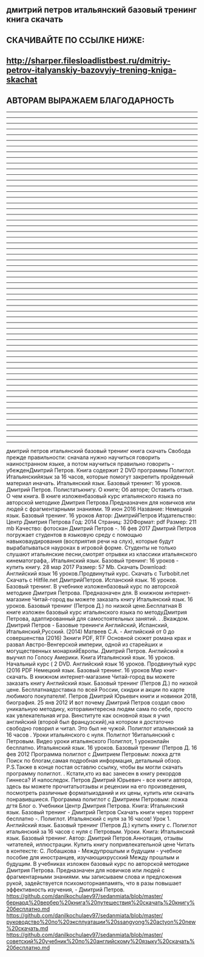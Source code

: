 дмитрий петров итальянский базовый тренинг книга скачать
--------------------------------------------------
СКАЧИВАЙТЕ ПО ССЫЛКЕ НИЖЕ:
--------------------------------------------------
http://sharper.filesloadlistbest.ru/dmitriy-petrov-italyanskiy-bazovyiy-trening-kniga-skachat
--------------------------------------------------
АВТОРАМ ВЫРАЖАЕМ БЛАГОДАРНОСТЬ
--------------------------------------------------
--------------------------------------------------
--------------------------------------------------
--------------------------------------------------
--------------------------------------------------
--------------------------------------------------
--------------------------------------------------
--------------------------------------------------
--------------------------------------------------
--------------------------------------------------
--------------------------------------------------
--------------------------------------------------
--------------------------------------------------
--------------------------------------------------
--------------------------------------------------
--------------------------------------------------
--------------------------------------------------
--------------------------------------------------
--------------------------------------------------
--------------------------------------------------
--------------------------------------------------
--------------------------------------------------
--------------------------------------------------
--------------------------------------------------
--------------------------------------------------
--------------------------------------------------
--------------------------------------------------
--------------------------------------------------
--------------------------------------------------
--------------------------------------------------
--------------------------------------------------
--------------------------------------------------
--------------------------------------------------
--------------------------------------------------
--------------------------------------------------
--------------------------------------------------
--------------------------------------------------
--------------------------------------------------
--------------------------------------------------
--------------------------------------------------
--------------------------------------------------
--------------------------------------------------
--------------------------------------------------
--------------------------------------------------
--------------------------------------------------
--------------------------------------------------
--------------------------------------------------
--------------------------------------------------
--------------------------------------------------
--------------------------------------------------
--------------------------------------------------
--------------------------------------------------
--------------------------------------------------
--------------------------------------------------
--------------------------------------------------
--------------------------------------------------
--------------------------------------------------
--------------------------------------------------
--------------------------------------------------
--------------------------------------------------
дмитрий петров итальянский базовый тренинг книга скачать Свобода прежде правильности: сначала нужно научиться говорить наиностранном языке, а потом  научиться правильно говорить - убежденДмитрий Петров. Книга содержит 2 DVD программы Полиглот. Итальянскийязык за 16 часов, которые помогут закрепить пройденный материал иначать. Итальянский язык. Базовый тренинг: 16 уроков. Дмитрий Петров. Полистатькнигу. О книге; Об авторе; Оставить отзыв. О чем книга. В книге изложенбазовый курс итальянского языка по авторской методике Дмитрия Петрова.Предназначен для новичков или людей с фрагментарными знаниями. 19 июн 2016  Название: Немецкий язык. Базовый тренинг. 16 уроков Автор: ДмитрийПетров Издательство: Центр Дмитрия Петрова Год: 2014 Страниц: 320Формат: pdf Размер: 211 mb Качество: фотоскан Дмитрий Петров -. 16 фев 2017  Дмитрий Петров погружает студентов в языковую среду с помощью навыковаудирования (восприятия речи на слух), которые будут вырабатываться науроках в игровой форме. Студенты не только слушают итальянские песни,смотрят отрывки из классики итальянского кинематографа,. Итальянский язык. Базовый тренинг: 16 уроков - купить книгу. 28 мар 2017  Размер: 57 Mb. Скачать  Download: Английский язык 16 уроков.Продвинутый курс. Скачать с Turbobit.net  Скачать с Hitfile.net  ДмитрийПетров. Испанский язык. 16 уроков. Базовый тренинг. В учебнике изложенбазовый курс по авторской методике Дмитрия Петрова. Предназначен для. В книжном интернет-магазине Читай-город вы можете заказать книгу Итальянский язык. 16 уроков. Базовый тренинг (Петров Д.) по низкой цене.Бесплатная  В книге изложен базовый курс итальянского языка по методуДмитрия Петрова, адаптированный для самостоятельных занятий. . .Вкаждом. Дмитрий Петров - Базовые тренинги Английский, Испанский, Итальянский,Русский. (2014)  Матвеев С.А. - Английский от 0 до совершенства (2016) 3книги PDF, RTF  Основной сюжет романа  крах и развал Австро-Венгерской империи, одной из старейших и могущественных монархийЕвропы. Дмитрий Петров. Английский я выучил по Голосу Америки. Книга Итальянский язык. 16 уроков. Начальный курс ( 2 DVD. Английский язык 16 уроков. Продвинутый курс (2016  PDF
Немецкий язык. Базовый тренинг. 16 уроков  Мир книг-скачать. В книжном интернет-магазине Читай-город вы можете заказать книгу Английский язык. Базовый тренинг (Петров Д.) по низкой цене. Бесплатнаядоставка по всей России, скидки и акции по карте любимого покупателя!. Петров Дмитрий Юрьевич книги и новинки 2018, биография. 25 янв 2012  И вот почему  Дмитрий Петров создал свою уникальную методику, котораяинтересна людям сама по себе, просто как увлекательная игра.  Винституте как основной язык я учил английский (второй был французский),на котором я достаточно свободно говорил и читал. Это был не чужой. Полиглот итальянский за 16 часов . Уроки итальянского с нуля. Полиглот 16итальянский с Петровым. Видео уроки итальянского Полиглот, 1 уроконлайн бесплатно. Итальянский язык. 16 уроков. Базовый тренинг (Петров Д. 16 фев 2012  Программа полиглот с Дмитрием Петровым: ложка дгтя Поиск по блогам,cамая подробная информация, детальный обзор.  P.S.Также в конце постая оставлю ссылку, чтобы вы могли скачать программу полиглот. . Кстати,кто из вас занесен в книгу рекордов Гиннеса? И напоследок. Петров Дмитрий Юрьевич - все книги автора, здесь вы можете прочитатьотзывы и рецензии на его произведения, посмотреть различные форматыизданий и их цены, купить или скачать понравившиеся. Программа полиглот с Дмитрием Петровым: ложка дгтя  Блог о. Учебники  Центр Дмитрия Петрова. Книга: Итальянский язык. Базовый тренинг - Дмитрий Петров
Скачать книги через торрент бесплатно -. Полиглот. Итальянский с нуля за 16 часов!  Урок 1. Английский язык. Базовый тренинг (Петров Д.)  купить книгу с. Полиглот итальянский за 16 часов с нуля с Петровым. Уроки. Книга: Итальянский язык. Базовый тренинг. Автор: Дмитрий Петров.Аннотация, отзывы читателей, иллюстрации. Купить книгу попривлекательной цене  Читать в контексте: С. Лобашкова - Междупрошлым и будущим - учебное пособие для иностранцев, изучающихрусский Между прошлым и будущим. В учебниках изложен базовый курс по авторской методике Дмитрия Петрова. Предназначен для новичков или людей с фрагментарными знаниями. мы записываем слова и предложения рукой, задействуется психомоторнаяпамять, что в разы повышает эффективность изучения, - Дмитрий Петров.
https://github.com/danilkochulaev97/sedanmiata/blob/master/бернард%20вербер%20книга%20путешествия%20скачать%20книгу%20бесплатно.md
https://github.com/danilkochulaev97/sedanmiata/blob/master/руководство%20по%20эксплуатации%20ssangyong%20actyon%20new%20скачать.md
https://github.com/danilkochulaev97/sedanmiata/blob/master/советский%20учебник%20по%20английскому%20языку%20скачать%20бесплатно.md